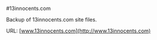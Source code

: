 #13innocents.com

Backup of 13innocents.com site files.

URL: [www.13innocents.com](http://www.13innocents.com)